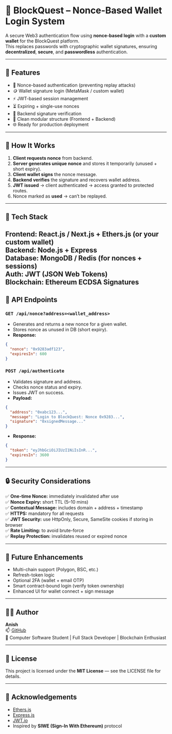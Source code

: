 # 🧩 BlockQuest – Nonce-Based Wallet Login System

A secure Web3 authentication flow using **nonce-based login** with a **custom wallet** for the BlockQuest platform.  
This replaces passwords with cryptographic wallet signatures, ensuring **decentralized**, **secure**, and **passwordless** authentication.

---

## 🚀 Features

- 🔐 Nonce-based authentication (preventing replay attacks)
- 🪙 Wallet signature login (MetaMask / custom wallet)
- ⚡ JWT-based session management
- ⏳ Expiring + single-use nonces
- 🧱 Backend signature verification
- 🧩 Clean modular structure (Frontend + Backend)
- 🌐 Ready for production deployment

---

## 🧠 How It Works

1. **Client requests nonce** from backend.
2. **Server generates unique nonce** and stores it temporarily (unused + short expiry).
3. **Client wallet signs** the nonce message.
4. **Backend verifies** the signature and recovers wallet address.
5. **JWT issued** → client authenticated → access granted to protected routes.
6. Nonce marked as **used** → can’t be replayed.

---

## 🧰 Tech Stack

**Frontend:** React.js / Next.js + Ethers.js (or your custom wallet)  
**Backend:** Node.js + Express  
**Database:** MongoDB / Redis (for nonces + sessions)  
**Auth:** JWT (JSON Web Tokens)  
**Blockchain:** Ethereum ECDSA Signatures  
---


## 🧾 API Endpoints

### `GET /api/nonce?address=<wallet_address>`
- Generates and returns a new nonce for a given wallet.
- Stores nonce as unused in DB (short expiry).
- **Response:**
```json
{
  "nonce": "0x9283adf123",
  "expiresIn": 600
}
```

### `POST /api/authenticate`
- Validates signature and address.
- Checks nonce status and expiry.
- Issues JWT on success.
- **Payload:**
```json
{
  "address": "0xabc123...",
  "message": "Login to BlockQuest: Nonce 0x9283...",
  "signature": "0xsignedMessage..."
}
```
- **Response:**
```json
{
  "token": "eyJhbGciOiJIUzI1NiIsInR...",
  "expiresIn": 3600
}
```

---

## 🔒 Security Considerations

✅ **One-time Nonce:** immediately invalidated after use  
✅ **Nonce Expiry:** short TTL (5–10 mins)  
✅ **Contextual Message:** includes domain + address + timestamp  
✅ **HTTPS:** mandatory for all requests  
✅ **JWT Security:** use HttpOnly, Secure, SameSite cookies if storing in browser  
✅ **Rate Limiting:** to avoid brute-force  
✅ **Replay Protection:** invalidates reused or expired nonce  

---

## 🌱 Future Enhancements

- Multi-chain support (Polygon, BSC, etc.)  
- Refresh-token logic  
- Optional 2FA (wallet + email OTP)  
- Smart contract-bound login (verify token ownership)  
- Enhanced UI for wallet connect + sign message  

---

## 🧑‍💻 Author

**Anish**  
📫 [GitHub](https://github.com/yourusername)  
💼 Computer Software Student | Full Stack Developer | Blockchain Enthusiast

---

## 📄 License

This project is licensed under the **MIT License** — see the LICENSE file for details.

---

## 🙏 Acknowledgements

- [Ethers.js](https://docs.ethers.io/)  
- [Express.js](https://expressjs.com/)  
- [JWT.io](https://jwt.io/)  
- Inspired by **SIWE (Sign-In With Ethereum)** protocol

